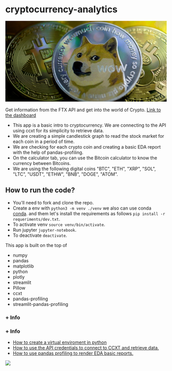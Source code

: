# cryptocurrency-analytics

![alt text](dashboard/image.jpg)

Get information from the FTX API and get into the world of Crypto. [Link to the dashboard](https://jorgeav527-cryptocurrency-analyti-dashboardstreamlit-app-nd7o2l.streamlitapp.com/)

* This app is a basic intro to cryptocurrency. We are connecting to the API using ccxt for its simplicity to retrieve data. 
* We are creating a simple candlestick graph to read the stock market for each coin in a period of time. 
* We are checking for each crypto coin and creating a basic EDA report with the help of pandas-profiling.
* On the calculator tab, you can use the Bitcoin calculator to know the currency between Bitcoins.
* We are using the following digital coins "BTC", "ETH", "XRP", "SOL", "LTC", "USDT", "ETHW", "BNB", "DOGE", "ATOM".


## How to run the code?

* You'll need to fork and clone the repo.
* Create a env with `python3 -m venv ./venv` we also can use conda [conda](https://docs.conda.io/en/latest/). and them let's install the requirements as follows `pip install -r requeriments/dev.txt`.
* To activate venv `source venv/bin/activate`.
* Run jupyter `jupyter-notebook`.
* To deactivate `deactivate`.

This app is built on the top of
* numpy
* pandas
* matplotlib
* python
* plotly
* streamlit
* Pillow
* ccxt
* pandas-profiling
* streamlit-pandas-profiling

### + Info
### + Info
* [How to create a virtual enviroment in python](https://www.machinelearningplus.com/deployment/conda-create-environment-and-everything-you-need-to-know-to-manage-conda-virtual-environment/)
* [How to use the API credentials to connect to CCXT and retrieve data.](https://techflare.blog/how-to-get-ohlcv-data-for-your-exchange-with-ccxt-library/)
* [How to use pandas profiling to render EDA basic reports.](https://pypi.org/project/pandas-profiling/)

<img src = "https://user-images.githubusercontent.com/96025598/188937586-28575753-fbd6-42de-beca-81ae35b659e0.gif" height = 300>